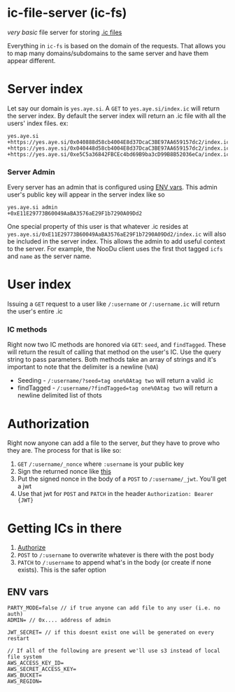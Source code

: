 # ic-file-server (ic-fs)

*very basic* file server for storing [.ic files](https://github.com/owise1/ic-js)

Everything in `ic-fs` is based on the domain of the requests. That allows you to map many domains/subdomains to the same server and have them appear different.

# Server index

Let say our domain is `yes.aye.si`. A `GET` to `yes.aye.si/index.ic` will return the server index.  By default the server index will return an .ic file with all the users' index files. ex:
```
yes.aye.si
+https://yes.aye.si/0x040888d58cb4004E8d37DcaC3BE97AA659157dc2/index.ic
+https://yes.aye.si/0x040448d58cb4004E8d37DcaC3BE97AA659157dc2/index.ic
+https://yes.aye.si/0xe5C5a36842FBCEc4bd69B9ba3cD99B8B52036eCa/index.ic
```

### Server Admin

Every server has an admin that is configured using [ENV vars](#env-vars).  This admin user's public key will appear in the server index like so

```
yes.aye.si admin
+0xE11E29773B60049AaBA3576aE29F1b7290A09Dd2
```

One special property of this user is that whatever .ic resides at `yes.aye.si/0xE11E29773B60049AaBA3576aE29F1b7290A09Dd2/index.ic` will also be included in the server index. This allows the admin to add useful context to the server. For example, the NooDu client uses the first thot tagged `icfs` and `name` as the server name.

# User index

Issuing a `GET` request to a user like `/:username` or `/:username.ic` will return the user's entire .ic

### IC methods

Right now two IC methods are honored via `GET`: `seed`, and `findTagged`. These will return the result of calling that method on the user's IC. Use the query string to pass parameters. Both methods take an array of strings and it's important to note that the delimiter is a newline (`%0A`)

* Seeding - `/:username/?seed=tag one%0Atag two` will return a valid .ic
* findTagged - `/:username/?findTagged=tag one%0Atag two` will return a newline delimited list of thots

# Authorization

Right now anyone can add a file to the server, *but* they have to prove who they are.  The process for that is like so:

1. `GET` `/:username/_nonce` where `:username` is your public key
2. Sign the returned nonce like [this](https://docs.ethers.io/v5/getting-started/#getting-started--signing)
3. Put the signed nonce in the body of a `POST` to `/:username/_jwt`. You'll get a jwt
4. Use that jwt for `POST` and `PATCH` in the header `Authorization: Bearer {JWT}`


# Getting ICs in there 

1. [Authorize](#authorization)
2. `POST` to `/:username` to overwrite whatever is there with the post body
3. `PATCH` to `/:username` to append what's in the body (or create if none exists). This is the safer option



## ENV vars
```
PARTY_MODE=false // if true anyone can add file to any user (i.e. no auth)
ADMIN= // 0x.... address of admin

JWT_SECRET= // if this doesnt exist one will be generated on every restart

// If all of the following are present we'll use s3 instead of local file system
AWS_ACCESS_KEY_ID=
AWS_SECRET_ACCESS_KEY=
AWS_BUCKET=
AWS_REGION=
```